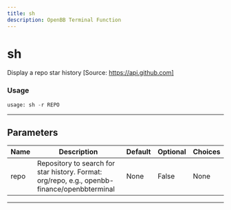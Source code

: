 ```yaml
---
title: sh
description: OpenBB Terminal Function
---
```


# sh

Display a repo star history [Source: https://api.github.com]

### Usage

```python
usage: sh -r REPO
```

---

## Parameters

| Name | Description | Default | Optional | Choices |
| ---- | ----------- | ------- | -------- | ------- |
| repo | Repository to search for star history. Format: org/repo, e.g., openbb-finance/openbbterminal | None | False | None |
---

